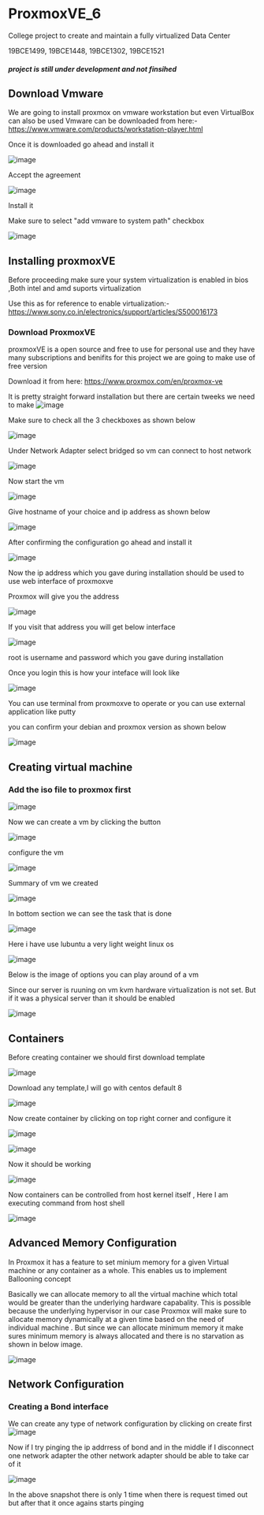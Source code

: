 # ProxmoxVE_6
College project to create and maintain a fully virtualized Data Center 

19BCE1499,
19BCE1448,
19BCE1302,
19BCE1521

##### project is still under development and not finsihed

## Download Vmware 
We are going to install proxmox on vmware workstation but even VirtualBox can also be used
Vmware can be downloaded from here:- https://www.vmware.com/products/workstation-player.html

Once it is downloaded go ahead and install it

![image](https://user-images.githubusercontent.com/76242298/134470980-40ebc1a4-57a2-4201-8c1b-6298387a0149.png)

Accept the agreement

![image](https://user-images.githubusercontent.com/76242298/134471178-4226b213-c5c8-4712-abb9-74e68a3aac84.png)

 Install it
 
 Make sure to select "add vmware to system path" checkbox
 
![image](https://user-images.githubusercontent.com/76242298/134471229-5c4ce1d1-3183-4131-a1a9-a461bb6f2f10.png)

## Installing proxmoxVE

Before proceeding make sure your system virtualization is enabled in bios ,Both intel and amd suports virtualization

Use this as for reference to enable virtualization:- https://www.sony.co.in/electronics/support/articles/S500016173

### Download ProxmoxVE

proxmoxVE is a open source and free to use for personal use and they have many subscriptions and benifits for this project we are going to make use of free version

Download it from here:
https://www.proxmox.com/en/proxmox-ve

It is pretty straight forward installation but there are certain tweeks we need to make
![image](https://user-images.githubusercontent.com/76242298/136316987-72bda7e2-f888-40f3-94fa-656b705db814.png)

Make sure to check all the 3 checkboxes as shown below

![image](https://user-images.githubusercontent.com/76242298/136317223-625cd7f1-7ca2-4f26-8d1f-8b202b2048ff.png)

Under Network Adapter select bridged so vm can connect to host network

![image](https://user-images.githubusercontent.com/76242298/136317360-98b5b1fb-cfee-4788-a163-7b0e047ac576.png)

Now start the vm

![image](https://user-images.githubusercontent.com/76242298/136317533-828aef0f-e1fa-42f1-b044-fe0ca6dd8ae9.png)

Give hostname of your choice and ip address as shown below

![image](https://user-images.githubusercontent.com/76242298/136317780-8c5e00a9-e909-482f-83eb-92060b309626.png)

After confirming the configuration go ahead and install it

![image](https://user-images.githubusercontent.com/76242298/136317941-7323ae85-56f7-4dc8-89dc-9f40b720c1e9.png)

Now the ip address which you gave during installation should be used to use web interface of proxmoxve

Proxmox will give you the address

![image](https://user-images.githubusercontent.com/76242298/136337319-31f10f10-2475-4155-a6d0-51e6e01f04b5.png)

If you visit that address you will get below interface

![image](https://user-images.githubusercontent.com/76242298/136337406-63de4427-8d5c-4bf2-976e-a2ace1da8282.png)

root is username and password which you gave during installation

Once you login this is how your inteface will look like

![image](https://user-images.githubusercontent.com/76242298/136337541-d14c91bd-21af-4591-bfe4-43da61691f8e.png)

You can use terminal from proxmoxve to operate or you can use external application like putty

you can confirm your debian and proxmox version as shown below

![image](https://user-images.githubusercontent.com/76242298/136338524-9ae5b946-f9a6-4bca-bcec-bbf0eecaa1de.png)

## Creating virtual machine
### Add the iso file to proxmox first

![image](https://user-images.githubusercontent.com/76242298/136353533-31d58f62-e6dd-497c-bcfd-3153664e7bf3.png)

Now we can create a vm by clicking the button

![image](https://user-images.githubusercontent.com/76242298/136353277-a006a8a1-bbfa-4882-bf4f-9de7524e84fd.png)

configure the vm 

![image](https://user-images.githubusercontent.com/76242298/136353691-710a825b-ff07-4377-b306-ad6e9c53d9da.png)

Summary of vm we created 

![image](https://user-images.githubusercontent.com/76242298/136354050-5fcd9c52-85a0-442d-b2ad-b05dce5d131f.png)

In bottom section we can see the task that is done

![image](https://user-images.githubusercontent.com/76242298/136354224-8b1f6867-b012-4b08-81eb-023a2e67dbaf.png)

Here i have use lubuntu a very light weight linux os 

![image](https://user-images.githubusercontent.com/76242298/136355908-c67ec580-fcc9-4043-a741-b28e83614841.png)

Below is the image of options you can play around of a vm

Since our server is ruuning on vm kvm hardware virtualization is not set. But if it was a physical server than it should be enabled

![image](https://user-images.githubusercontent.com/76242298/136358031-6767b777-e9d4-4f9e-877f-9b508829a306.png)

## Containers

Before creating container we should first download template

![image](https://user-images.githubusercontent.com/76242298/136500396-ea36d805-a252-463f-bde6-25d80a74f0dc.png)

Download any template,I will go with centos default 8

![image](https://user-images.githubusercontent.com/76242298/136500667-0cd11f2b-6427-4b54-a1cd-e21d07e75627.png)

Now create container by clicking on top right corner and configure it

![image](https://user-images.githubusercontent.com/76242298/136501841-5f1d34f5-1379-492e-9db3-e8b5dcf26989.png)

![image](https://user-images.githubusercontent.com/76242298/136502131-53b7fc85-1c3a-428b-91c9-0a99b792a241.png)

Now it should be working

![image](https://user-images.githubusercontent.com/76242298/136502282-a938db1e-8fb2-4af4-9c3b-f758c92ee08b.png)

Now containers can be controlled from host kernel itself , Here I am executing command from host shell

![image](https://user-images.githubusercontent.com/76242298/136502514-e5e94f9d-d6ae-4198-b478-e8f82a7aae04.png)

## Advanced Memory Configuration

In Proxmox it has a feature to set minium memory for a given Virtual machine or any container as a whole. This enables us to implement Ballooning concept

Basically we can allocate  memory to all the virtual machine which total would be greater than the underlying hardware capabality. This is possible because the underlying hypervisor in our case Proxmox will make sure to allocate memory dynamically at a given time based on the need of individual machine . But since we can allocate minimum memory 
it make sures minimum memory is always allocated and there is no starvation as shown in below image.

![image](https://user-images.githubusercontent.com/76242298/139872600-bf45cf35-c8f7-4ce3-906d-f67a98a1a907.png)


## Network Configuration

### Creating a Bond interface
We can create any type of network configuration by clicking on create first 
![image](https://user-images.githubusercontent.com/76242298/139873721-288bd700-b9d5-47f3-8445-006d938c9d2c.png)

Now if I try pinging the ip addrress of bond and in the middle if I disconnect one network adapter the other network adapter should be able to take car of it 

![image](https://user-images.githubusercontent.com/76242298/139875701-e431de71-98b5-478f-94c6-bb42beac64ad.png)

In the above snapshot there is only 1 time when there is request timed out but after that it once agains starts pinging









